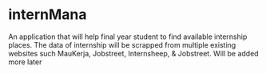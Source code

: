# internMana
An application that will help final year student to find available internship places. The data of internship will be scrapped from multiple existing websites such MauKerja, Jobstreet, Internsheep, &amp; Jobstreet. Will be added more later
